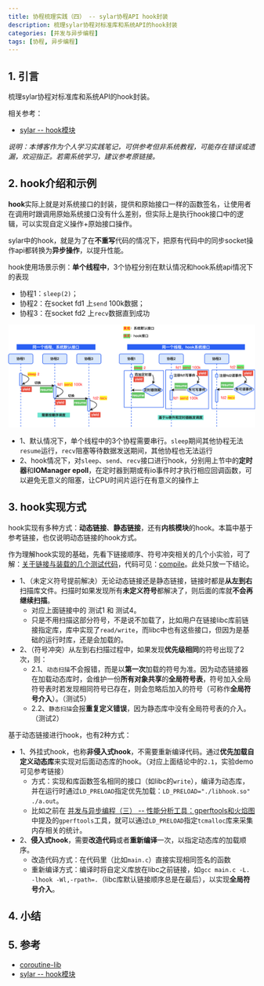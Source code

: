 ```yaml
---
title: 协程梳理实践（四） -- sylar协程API hook封装
description: 梳理sylar协程对标准库和系统API的hook封装
categories: [并发与异步编程]
tags: [协程, 异步编程]
---
```



## 1. 引言

梳理sylar协程对标准库和系统API的hook封装。

相关参考：
* [sylar -- hook模块](https://www.midlane.top/wiki/pages/viewpage.action?pageId=16417219)

*说明：本博客作为个人学习实践笔记，可供参考但非系统教程，可能存在错误或遗漏，欢迎指正。若需系统学习，建议参考原链接。*

## 2. hook介绍和示例

**hook**实际上就是对系统接口的封装，提供和原始接口一样的函数签名，让使用者在调用时跟调用原始系统接口没有什么差别，但实际上是执行hook接口中的逻辑，可以实现自定义操作+原始接口操作。

sylar中的hook，就是为了在**不重写**代码的情况下，把原有代码中的同步socket操作api都转换为**异步操作**，以提升性能。

hook使用场景示例：**单个线程中**，3个协程分别在默认情况和hook系统api情况下的表现
* 协程1：`sleep(2)`；
* 协程2：在socket fd1 上`send` 100k数据；
* 协程3：在socket fd2 上`recv`数据直到成功

![sylar-coroutine-hook](/images/sylar-coroutine-hook.svg)

* 1、默认情况下，单个线程中的3个协程需要串行。`sleep`期间其他协程无法`resume`运行，`recv`阻塞等待数据发送期间，其他协程也无法运行
* 2、hook情况下，对`sleep`、`send`、`recv`接口进行hook，分别用上节中的**定时器**和**IOManager epoll**，在定时器到期或有io事件时才执行相应回调函数，可以避免无意义的阻塞，让CPU时间片运行在有意义的操作上

## 3. hook实现方式

hook实现有多种方式：**动态链接**、**静态链接**，还有**内核模块**的hook。本篇中基于参考链接，也仅说明动态链接的hook方式。

作为理解hook实现的基础，先看下链接顺序、符号冲突相关的几个小实验，可了解：[关于链接与装载的几个测试代码](https://www.midlane.top/wiki/pages/viewpage.action?pageId=16418206)，代码可见：[compile](https://github.com/xiaodongQ/prog-playground/tree/main/compile)。此处只放一下结论。

* 1、（未定义符号提前解决）无论动态链接还是静态链接，链接时都是**从左到右**扫描库文件。扫描时如果发现所有**未定义符号**都解决了，则后面的库就**不会再继续扫描**。
    * 对应上面链接中的 测试1 和 测试4。
    * 只是不用扫描这部分符号，不是说不加载了，比如用户在链接libc库前链接指定库，库中实现了`read/write`，而libc中也有这些接口，但因为是基础的运行时库，还是会加载的。
* 2、（符号冲突）从左到右扫描过程中，如果发现**优先级相同**的符号出现了2次，则：
    * 2.1、`动态扫描`不会报错，而是以**第一次**加载的符号为准。因为动态链接器在加载动态库时，会维护一份**所有对象共享**的**全局符号表**，符号加入全局符号表时若发现相同符号已存在，则会忽略后加入的符号（可称作**全局符号介入**）。（测试5）
    * 2.2、`静态扫描`会报**重复定义错误**，因为静态库中没有全局符号表的介入。（测试2）

基于动态链接进行hook，也有2种方式：

* 1、外挂式hook，也称**非侵入式hook**，不需要重新编译代码。通过**优先加载自定义动态库**来实现对后面动态库的hook。（对应上面结论中的`2.1`，实验demo可见参考链接）
    * 方式：实现和库函数签名相同的接口（如libc的`write`），编译为动态库，并在运行时通过`LD_PRELOAD`指定优先加载：`LD_PRELOAD="./libhook.so" ./a.out`。
    * 比如之前在 [并发与异步编程（三） -- 性能分析工具：gperftools和火焰图](https://xiaodongq.github.io/2025/03/14/async-io-example-profile) 中提及的`gperftools`工具，就可以通过`LD_PRELOAD`指定`tcmalloc`库来采集内存相关的统计。
* 2、**侵入式hook**，需要**改造代码**或者**重新编译**一次，以指定动态库的加载顺序。
    * 改造代码方式：在代码里（比如`main.c`）直接实现相同签名的函数
    * 重新编译方式：编译时将自定义库放在libc之前链接，如`gcc main.c -L. -lhook -Wl,-rpath=.`（libc库默认链接顺序总是在最后），以实现**全局符号介入**。

## 4. 小结


## 5. 参考

* [coroutine-lib](https://github.com/youngyangyang04/coroutine-lib)
* [sylar -- hook模块](https://www.midlane.top/wiki/pages/viewpage.action?pageId=16417219)
